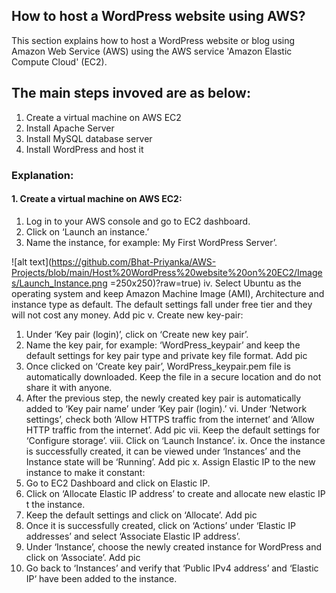 ## How to host a WordPress website using AWS?

This section explains how to host a WordPress website or blog using Amazon Web Service (AWS) using the AWS service 'Amazon Elastic Compute Cloud' (EC2).

## The main steps invoved are as below:

1.	Create a virtual machine on AWS EC2
2.	Install Apache Server
3.	Install MySQL database server
4.	Install WordPress and host it

### Explanation:

#### 1.	Create a virtual machine on AWS EC2:
1.	Log in to your AWS console and go to EC2 dashboard.
2.	Click on ‘Launch an instance.’
3.	Name the instance, for example: My First WordPress Server’.

   ![alt text](https://github.com/Bhat-Priyanka/AWS-Projects/blob/main/Host%20WordPress%20website%20on%20EC2/Images/Launch_Instance.png =250x250)?raw=true)
iv.	Select Ubuntu as the operating system and keep Amazon Machine Image (AMI), Architecture and instance type as default. The default settings fall under free tier and they will not cost any money. Add pic
v.	Create new key-pair:
1.	Under ‘Key pair (login)’, click on ‘Create new key pair’.
2.	Name the key pair, for example: ‘WordPress_keypair’ and keep the default settings for key pair type and private key file format. Add pic
3.	Once clicked on ‘Create key pair’, WordPress_keypair.pem file is automatically downloaded. Keep the file in a secure location and do not share it with anyone. 
4.	After the previous step, the newly created key pair is automatically added to ‘Key pair name’ under ‘Key pair (login).’
vi.	Under ‘Network settings’, check both ‘Allow HTTPS traffic from the internet’ and ‘Allow HTTP traffic from the internet’.  Add pic
vii.	Keep the default settings for ‘Configure storage’.
viii.	Click on ‘Launch Instance’.
ix.	Once the instance is successfully created, it can be viewed under ‘Instances’ and the Instance state will be ‘Running’. Add pic
x.	Assign Elastic IP to the new instance to make it constant:
1.	Go to EC2 Dashboard and click on Elastic IP.
2.	Click on ‘Allocate Elastic IP address’ to create and allocate new elastic IP t the instance.
3.	Keep the default settings and click on ‘Allocate’. Add pic
4.	Once it is successfully created, click on ‘Actions’ under ‘Elastic IP addresses’ and select ‘Associate Elastic IP address’.
5.	Under ‘Instance’, choose the newly created instance for WordPress and click on ‘Associate’. Add pic
6.	Go back to ‘Instances’ and verify that ‘Public IPv4 address’ and ‘Elastic IP‘  have been added to the instance.

